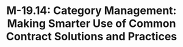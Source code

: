 ---
highlight: "false" 
title: "M-19.14: Category Management: Making Smarter Use of Common Contract Solutions and Practices"
description: Provides guidance on the use of category management to include 5
  actions to agencies. As used in this document, the term &quot;category management&quot;
  refers to the business practice of buying common goods and services as an
  enterprise to eliminate redundancies, increase efficiency, and deliver more
  value and savings from the Government's acquisition programs. Refer to Page 4
  for starting detail guidance on the 5 actions.
url-link: "https://www.whitehouse.gov/wp-content/uploads/2019/03/M-19-13.pdf"
type: "PDF"
gov-only: "false"
is-external: "true"
publication-date: "March 01, 2019"
reading-time: "60"
resource-type: "Guidance"
filter: "p-filter"
audience: "contracts-acquisitions"
branded-offerings: "acquisition-policy-it-category"
---